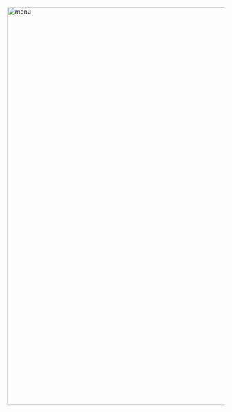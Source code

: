 <img width="923" alt="menu" src="https://github.com/user-attachments/assets/0acdde80-5141-4036-bb0f-a576d98ae6da">
